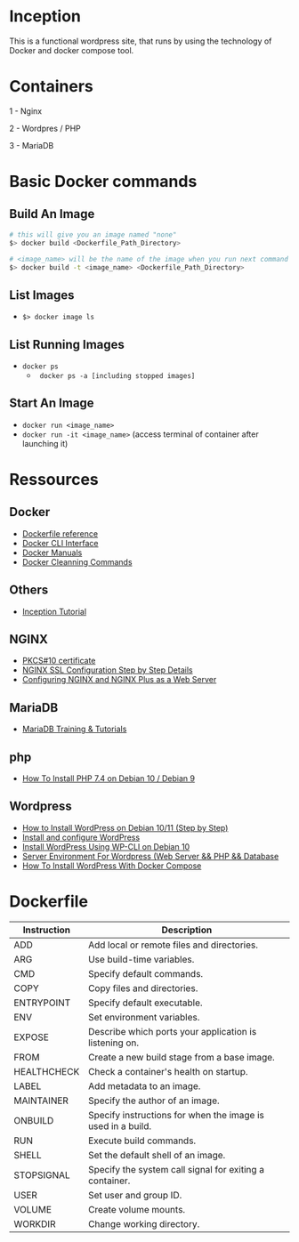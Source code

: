 # Inception

This is a functional wordpress site, that runs by using the technology of Docker and docker compose tool.

# Containers

1 - Nginx

2 - Wordpres / PHP

3 - MariaDB

# Basic Docker commands
## **Build An Image**
```bash
# this will give you an image named "none"
$> docker build <Dockerfile_Path_Directory>
```
```bash
# <image_name> will be the name of the image when you run next command
$> docker build -t <image_name> <Dockerfile_Path_Directory>
```

## **List Images**
- `$> docker image ls`

## **List Running Images**
- ` docker ps `
    - ` docker ps -a [including stopped images]`

## **Start An Image**
- `docker run <image_name>`
- `docker run -it <image_name>` (access terminal of container after launching it)

# Ressources
## Docker
-   [Dockerfile reference](https://docs.docker.com/engine/reference/builder/)
-   [Docker CLI Interface](https://docs.docker.com/engine/reference/commandline/docker/)
-   [Docker Manuals](https://docs.docker.com/manuals/)
-   [Docker Cleanning Commands](https://www.warp.dev/terminus/docker-remove-stopped-containers#:~:text=Removing%20all%20stopped%20containers%20using,using%20their%20name%20or%20ID.)

## Others
-   [Inception Tutorial](https://tuto.grademe.fr/inception)

## NGINX
-   [PKCS#10 certificate](http://www.pkiglobe.org/pkcs10.html)
-   [NGINX SSL Configuration Step by Step Details](https://ubiq.co/tech-blog/nginx-ssl-configuration-step-step-details/)
-   [Configuring NGINX and NGINX Plus as a Web Server](https://docs.nginx.com/nginx/admin-guide/web-server/web-server/)

## MariaDB
-   [MariaDB Training & Tutorials](https://mariadb.com/kb/en/training-tutorials/)

## php
-   [How To Install PHP 7.4 on Debian 10 / Debian 9](https://computingforgeeks.com/how-to-install-latest-php-on-debian/)

## Wordpress
-   [How to Install WordPress on Debian 10/11 (Step by Step)](https://cloudinfrastructureservices.co.uk/install-wordpress-on-debian-10-11/)
-   [Install and configure WordPress](https://ubuntu.com/tutorials/install-and-configure-wordpress#1-overview)
-   [Install WordPress Using WP-CLI on Debian 10](https://www.linode.com/docs/guides/how-to-install-wordpress-using-wp-cli-on-debian-10/)
-   [Server Environment For Wordpress (Web Server && PHP && Database](https://make.wordpress.org/hosting/handbook/server-environment/#php-extensions)
-   [How To Install WordPress With Docker Compose](https://www.digitalocean.com/community/tutorials/how-to-install-wordpress-with-docker-compose)

  # Dockerfile

| Instruction | Description                                        |
|-------------|----------------------------------------------------|
| ADD         | Add local or remote files and directories.         |
| ARG         | Use build-time variables.                          |
| CMD         | Specify default commands.                           |
| COPY        | Copy files and directories.                        |
| ENTRYPOINT  | Specify default executable.                        |
| ENV         | Set environment variables.                         |
| EXPOSE      | Describe which ports your application is listening on. |
| FROM        | Create a new build stage from a base image.        |
| HEALTHCHECK | Check a container's health on startup.             |
| LABEL       | Add metadata to an image.                          |
| MAINTAINER  | Specify the author of an image.                    |
| ONBUILD     | Specify instructions for when the image is used in a build. |
| RUN         | Execute build commands.                            |
| SHELL       | Set the default shell of an image.                 |
| STOPSIGNAL  | Specify the system call signal for exiting a container. |
| USER        | Set user and group ID.                             |
| VOLUME      | Create volume mounts.                              |
| WORKDIR     | Change working directory.                          |
